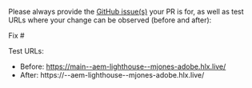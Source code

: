 Please always provide the [GitHub issue(s)](../issues) your PR is for, as well as test URLs where your change can be observed (before and after):

Fix #<gh-issue-id>

Test URLs:
- Before: https://main--aem-lighthouse--mjones-adobe.hlx.live/
- After: https://<branch>--aem-lighthouse--mjones-adobe.hlx.live/
